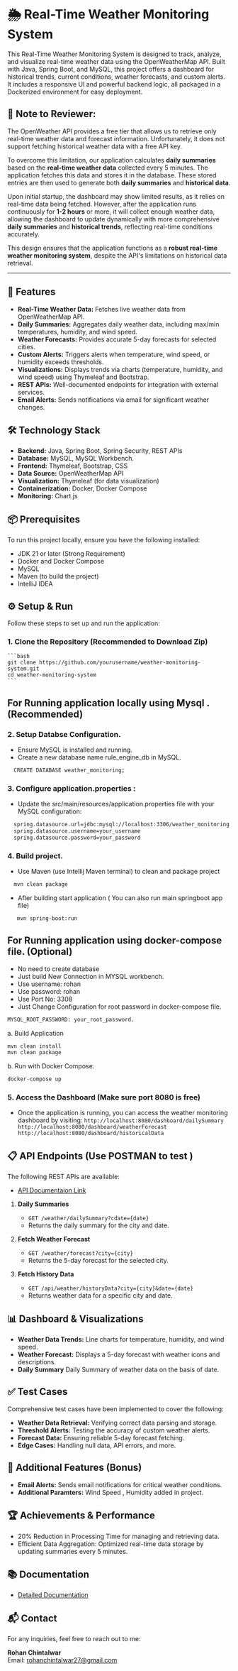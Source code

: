 # 🌦️ Real-Time Weather Monitoring System

This Real-Time Weather Monitoring System is designed to track, analyze, and visualize real-time weather data using the OpenWeatherMap API. Built with Java, Spring Boot, and MySQL, this project offers a dashboard for historical trends, current conditions, weather forecasts, and custom alerts. It includes a responsive UI and powerful backend logic, all packaged in a Dockerized environment for easy deployment.

## 📝 Note to Reviewer:

The OpenWeather API provides a free tier that allows us to retrieve only real-time weather data and forecast information. Unfortunately, it does not support fetching historical weather data with a free API key.

To overcome this limitation, our application calculates **daily summaries** based on the **real-time weather data** collected every 5 minutes. The application fetches this data and stores it in the database. These stored entries are then used to generate both **daily summaries** and **historical data**.

Upon initial startup, the dashboard may show limited results, as it relies on real-time data being fetched. However, after the application runs continuously for **1-2 hours** or more, it will collect enough weather data, allowing the dashboard to update dynamically with more comprehensive **daily summaries** and **historical trends**, reflecting real-time conditions accurately.

This design ensures that the application functions as a **robust real-time weather monitoring system**, despite the API's limitations on historical data retrieval.

---

## 🚀 Features
- **Real-Time Weather Data:** Fetches live weather data from OpenWeatherMap API.
- **Daily Summaries:** Aggregates daily weather data, including max/min temperatures, humidity, and wind speed.
- **Weather Forecasts:** Provides accurate 5-day forecasts for selected cities.
- **Custom Alerts:** Triggers alerts when temperature, wind speed, or humidity exceeds thresholds.
- **Visualizations:** Displays trends via charts (temperature, humidity, and wind speed) using Thymeleaf and Bootstrap.
- **REST APIs:** Well-documented endpoints for integration with external services.
- **Email Alerts:** Sends notifications via email for significant weather changes.

## 🛠️ Technology Stack
- **Backend:** Java, Spring Boot, Spring Security, REST APIs
- **Database:** MySQL, MySQL Workbench.
- **Frontend:** Thymeleaf, Bootstrap, CSS
- **Data Source:** OpenWeatherMap API
- **Visualization:**  Thymeleaf (for data visualization)
- **Containerization:** Docker, Docker Compose
- **Monitoring:** Chart.js

## 📦 Prerequisites
To run this project locally, ensure you have the following installed:
- JDK 21 or later (Strong Requirement)
- Docker and Docker Compose
- MySQL 
- Maven (to build the project)
- IntelliJ IDEA

## ⚙️ Setup & Run
Follow these steps to set up and run the application:

### 1. Clone the Repository (Recommended to Download Zip)
    ```bash
    git clone https://github.com/yourusername/weather-monitoring-system.git
    cd weather-monitoring-system
    ```

## For Running application locally using Mysql .(Recommended)
   
### 2. Setup Databse Configuration.
  - Ensure MySQL is installed and running.
  - Create a new database name rule_engine_db in MySQL.
  ```bash
    CREATE DATABASE weather_monitoring;
  ```
 ### 3. Configure application.properties :
   - Update the src/main/resources/application.properties file with your MySQL configuration:
   ```bash
     spring.datasource.url=jdbc:mysql://localhost:3306/weather_monitoring
     spring.datasource.username=your_username
     spring.datasource.password=your_password
   ```
### 4. Build project. 
  - Use Maven (use Intellij Maven terminal) to clean and package project
  ```bash
    mvn clean package
```
  - After building start application ( You can also run main springboot app file)
```bash
   mvn spring-boot:run
```

## For Running application using docker-compose file. (Optional)
- No need to create database 
- Just build  New Connection in MYSQL workbench. 
- Use username: rohan
- Use password: rohan
- Use Port No: 3308 
- Just Change Configuration for root password in docker-compose file.
```bash
MYSQL_ROOT_PASSWORD: your_root_password.
```
 a. Build Application
```bash
mvn clean install
mvn clean package
```
b. Run with Docker Compose.
```bash
docker-compose up
```

### 5. Access the Dashboard (Make sure port 8080 is free)
   - Once the application is running, you can access the weather monitoring dashboard by visiting:
    ```
    http://localhost:8080/dashboard/dailySummary
    http://localhost:8080/dashboard/weatherForecast
    http://localhost:8080/dashboard/historicalData
    ```

## 📋 API Endpoints (Use POSTMAN to test )
The following REST APIs are available:
- [API Documentaion Link](Link)
  
1. **Daily Summaries**
   - `GET /weather/dailySummary?cdate={date}`
   - Returns the daily summary for the city and date.

2. **Fetch Weather Forecast**
   - `GET /weather/forecast?city={city}`
   - Returns the 5-day forecast for the selected city.

3. **Fetch History Data**
   - `GET /api/weather/historyData?city={city}&date={date}`
   - Returns weather data for a specific city and date. 


## 📊 Dashboard & Visualizations
- **Weather Data Trends:** Line charts for temperature, humidity, and wind speed.
- **Weather Forecast:** Displays a 5-day forecast with weather icons and descriptions.
- **Daily Summary** Daily Summary of weather data on the basis of date.

## ✅ Test Cases
Comprehensive test cases have been implemented to cover the following:
- **Weather Data Retrieval:** Verifying correct data parsing and storage.
- **Threshold Alerts:** Testing the accuracy of custom weather alerts.
- **Forecast Data:** Ensuring reliable 5-day forecast fetching.
- **Edge Cases:** Handling null data, API errors, and more.

## 🚀 Additional Features (Bonus)
- **Email Alerts:** Sends email notifications for critical weather conditions.
- **Additional Paramters:** Wind Speed , Humidity added in project.

## 🏆 Achievements & Performance
- 20% Reduction in Processing Time for managing and retrieving data.
- Efficient Data Aggregation: Optimized real-time data storage by updating summaries every 5 minutes.

## 📚 Documentation
- [Detailed Documentation]()


## 📬 Contact
For any inquiries, feel free to reach out to me:

**Rohan Chintalwar**  
Email: [rohanchintalwar27@gmail.com](mailto:rohanchintalwar27@gmail.com)
